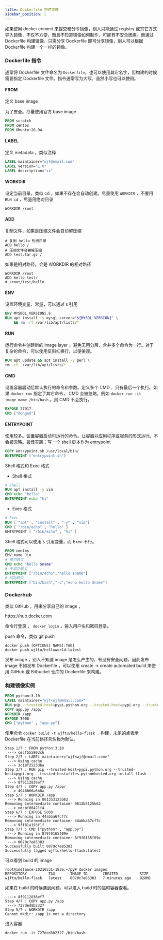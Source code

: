 ```yaml
---
title: Dockerfile 构建镜像
sidebar_position: 5
---
```




如果使用 docker commit 来提交和分享镜像，别人只能通过 registry 或其它方式导入镜像，不仅不方便，而且不知道镜像如何制作，可能有不安全因素。而通过 Dockerfile 构建镜像，只需分享 Dockerfile 即可分享镜像，别人可以根据 Dockerfile 构建一个一样的镜像。




### Dockerfile 指令

通常将 Dockerfile 文件命名为 `Dockerfile`，也可以使用其它名字，但构建的时候需要指定 Dockerfile 文件。指令通常写为大写，虽然小写也可以使用。

#### FROM 

定义 base image 

为了安全。尽量使用官方 base image

```dockerfile
FROM scratch
FROM centos
FROM Ubuntu:20.04
```
#### LABEL 

定义 metadata ，类似注释

```dockerfile
LABEL maintainer="wjf@email.com"
LABEL version="1.0"
LABEL description="xx" 
```



#### WORKDIR

设定当前目录，类似 cd ，如果不存在会自动创建。尽量使用 `WORKDIR` ，不要用 `RUN cd` ，尽量用绝对目录

```
WORKDIR /root
```

#### ADD

复制文件，如果是压缩文件会自动解压缩

```
# 复制 hello 到根目录
ADD hello /
# 压缩文件会被解压缩
ADD test.tar.gz /
```

如果是相对路径，会是 WORKDIR 的相对路径

```
WORKDIR /root
ADD hello test/
# /root/test/hello
```

#### ENV 

设置环境变量、常量，可以通过 `$` 引用

```dockerfile
ENV MYSEQL_VERSION5.6
RUN apt install -y mysql-server="${MYSQL_VERSION}" \
    && rm -rf /var/lib/apt/lists/*
```

#### RUN

运行命令并创建新的 image layer 。避免无用分层，合并多个命令为一行。对于复杂的命令，可以使用反斜杠换行，以便美观。

```dockerfile
RUN apt update && apt install -y perl \
rm -rf  /var/lib/apt/lists/*
```

#### CMD

设置容器启动后默认执行的命令和参数。定义多个 CMD ，只有最后一个执行。如果 `docker run` 指定了其它命令， CMD 会被忽略，例如 `docker run -it image_name /bin/bash` ，则 CMD 不会执行。 


```dockerfile
EXPOSE 27017
CMD ["mongod"]
```

#### ENTRYPOINT

使用较多。设置容器启动时运行的命令。让容器以应用程序或服务的形式运行。不会被忽略。最佳实践：写一个 shell 脚本作为 entrypoint

```dockerfile
COPY entrypoint.sh /usr/local/bin/
ENTRYPOINT ["entrypoint.sh"]
```

Shell 格式和 Exec 格式

* Shell 格式

```dockerfile
# Shell 
RUN apt install -y vim
CMD echo "hello"
ENTRYPOINT echo "hi"
```

* Exec 格式

```dockerfile
# Exec
RUN [ "apt" , "install" , "-y" , "vim"]
CMD [ "/bin/echo" , "hello" ]
EMTRYPOINT [ "/bin/echo" , "hi" ]
```
Shell 格式可以使用 `$` 引用变量，而 Exec 不行。

```dockerfile
FROM centos
EMV name Jim
# 成功转义
CMD echo "hello $name"
# 不成功转义
ENTRYPOINT ["/bin/echo","hello $name"]
# 成功转义
ENTRYPOINT ["bin/bash","-c","echo hello $name"]
```

### Dockerhub

类似 GitHub ，用来分享自己的 image ，

https://hub.docker.com

命令行登录 ， `docker login` ，输入用户名和密码登录。

push 命令，类似 git push

```
docker push [OPTIONS] NAME[:TAG]
docker push wjftu/helloworld:latest
```

发布 image ，别人不知道 image 是怎么产生的，有没有安全问题，因此发布 image 不如发布 Dockerfile ，可以使用 create -> create automated build 来使用 GitHub 或 Bitbucket 仓库的 Dockerfile 来构建。






### 构建镜像实例

```dockerfile
FROM python:3.10
LABEL maintainer="wjf<wjf@email.com>"
RUN pip --trusted-host=pypi.python.org --trusted-host=pypi.org --trusted-host=files.pythonhosted.org install flask
COPY app.py /app/
WORKDIR /app
EXPOSE 5000
CMD ["python" , "app.py"]
```

使用命令 `docker build -t wjftu/hello-flask .` 构建，末尾的点表示 Dockerfile 在当前路径且名称为默认。

```
Step 1/7 : FROM python:3.10
 ---> cecf555903c6
Step 2/7 : LABEL maintainer="wjf<wjf@email.com>"
 ---> Using cache
 ---> 3c18f2523dba
Step 3/7 : RUN pip --trusted-host=pypi.python.org --trusted-host=pypi.org --trusted-host=files.pythonhosted.org install flask
 ---> Using cache
 ---> 8f9112836ef7
Step 4/7 : COPY app.py /app/
 ---> 4946666a6b8a
Step 5/7 : WORKDIR /app
 ---> Running in 0613b3125b62
Removing intermediate container 0613b3125b62
 ---> edcbf86421f4
Step 6/7 : EXPOSE 5000
 ---> Running in 44abba67cf7c
Removing intermediate container 44abba67cf7c
 ---> 9ff81a193f1f
Step 7/7 : CMD ["python" , "app.py"]
 ---> Running in 8f9f0165f09e
Removing intermediate container 8f9f0165f09e
 ---> 0070c7e85303
Successfully built 0070c7e85303
Successfully tagged wjftu/hello-flask:latest
```

可以看到 build 的 image

```
root@instance-20210531-1826:~/py# docker images
REPOSITORY          TAG       IMAGE ID       CREATED          SIZE
wjftu/hello-flask   latest    0070c7e85303   7 minutes ago    928MB
```

如果在 build 的时候遇到问题，可以进入 build 时的临时容器查看。

```
 ---> 8f9112836ef7
Step 4/7 : COPY app.py /app
 ---> 727ded8b2327
Step 5/7 : WORKDIR /app
Cannot mkdir: /app is not a directory
```

进入容器

```
docker run -it 727ded8b2327 /bin/bash
```